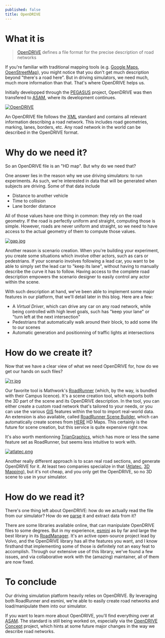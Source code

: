 ```yaml
---
published: false
title: OpenDRIVE
---
```

# What it is

> [OpenDRIVE] defines a file format for the precise description of road networks

If you're familiar with traditional mapping tools (e.g. [Google Maps], [OpenStreetMap]), you might notice that you don't get much description beyond "there's a road here". But in driving simulators, we need much, much more information than that. That's where OpenDRIVE helps us.

Initially developped through the [PEGASUS] project, OpenDRIVE was then transfered to [ASAM], where its development continues.

[![OpenDRIVE]({{site.baseurl}}/images/exporting_to_opendrive_02.jpg)][0]

An OpenDRIVE file follows the [XML](https://en.wikipedia.org/wiki/XML) standard and contains all relevant information describing a road network. This includes road geometries, marking, lanes, borders, etc. Any road network in the world can be described in the OpenDRIVE format.

# Why do we need it?

So an OpenDRIVE file is an "HD map". But why do we need that?

One answer lies in the reason why we use driving simulators: to run experiments. As such, we're interested in data that will be generated when subjects are driving. Some of that data include

* Distance to another vehicle
* Time to collision
* Lane border distance

All of those values have one thing in common: they rely on the road geometry. If the road is perfectly uniform and straight, computing those is simple. However, roads are never uniform and straight, so we need to have access to the actual geometry of them to compute those values.

[![gap.jpg]({{site.baseurl}}/images/gap.jpg)][1]

Another reason is scenario creation. When you're building your experiment, you create some situations which involve other actors, such as cars or pedestrians. If your scenario involves following a lead car, you want to be able to simply set the lead car to "keep its lane", without having to manually describe the curve it has to follow. Having access to the complete road description empowers the scenario designer to easily control any actor within the scene.

With such description at hand, we've been able to implement some major features in our platform, that we'll detail later in this blog. Here are a few:

* A *Virtual Driver*, which can drive any car on any road network, while being controlled with high level goals, such has "keep your lane" or "turn left at the next intersection"
* Pedestrians that automatically walk around their block, to add some life to our scenes
* Automatic generation and positionning of traffic lights at intersections

# How do we create it?

Now that we have a clear view of what we need OpenDRIVE for, how do we get our hands on such files?

[![rr.jpg]({{site.baseurl}}/images/rr.jpg)][2]

Our favorite tool is Mathwork's [RoadRunner](https://www.mathworks.com/products/roadrunner.html) (which, by the way, is bundled with their Campus licence). It's a scene creation tool, which exports both the 3D part of the scene and its OpenDRIVE description. In the tool, you can either create a custom road network that's tailored to your needs, or you can use the various [GIS](https://mathworks.com/help/roadrunner/ug/gis-data-resources-for-roadrunner.html) features within the tool to import real-world data. An extension is also available, called [RoadRunner Scene Builder](https://fr.mathworks.com/products/roadrunner-scene-builder.html), which can automatically create scenes from [HERE](https://www.here.com/platform/automotive-services/hd-maps) HD Maps. This certainly is the future for scene creation, but this service is quite expensive right now.

It's also worth mentionning [TrianGraphics](https://triangraphics.de/), which has more or less the same feature set as RoadRunner, but seems less intuitive to work with.

[![atlatec.png]({{site.baseurl}}/images/atlatec.png)][3]

Another really different approach is to scan real road sections, and generate OpenDRIVE for it. At least two companies specialize in that ([Atlatec][3], [3D Mapping](https://www.3d-mapping.de/)), but it's not cheap, and you only get the OpenDRIVE, so no 3D scene to use in your simulator.

# How do we read it?

There's one thing left about OpenDRIVE: how do we actually read the file from our simulator? How do we [parse](https://en.wikipedia.org/wiki/Parsing) it and extract data from it?

There are some libraries available online, that can manipulate OpenDRIVE files to some degrees. But in my experience, [esmini](https://github.com/esmini/esmini) as by far and large the best library in its [RoadManager](https://github.com/esmini/esmini/tree/master/EnvironmentSimulator/Modules/RoadManager). It's an active open-source project lead by Volvo, and the OpenDRIVE library has all the features you want, and I know firsthand that implementing some of those is definitely not an easy feat to accomplish. Through our extensive use of this library, we've found a few issues, and via collaborative work with the (amazing) maintainer, all of them are now fixed.

# To conclude

Our driving simulation platform heavily relies on OpenDRIVE. By leveraging both RoadRunner and esmini, we're able to easily create road networks and load/manipulate them into our simulator.

If you want to learn more about OpenDRIVE, you'll find everything over at [ASAM]. The standard is still being worked on, especially via the [OpenDRIVE Concept](https://www.asam.net/index.php?eID=dumpFile&t=f&f=3907&token=fffa694711f0cd3cc37e61f38587b3a308e9a720) project, which hints at some future major changes in the way we describe road networks.

[0]: https://fr.mathworks.com/help/roadrunner/ug/Exporting-to-OpenDRIVE.html
[1]: https://www.highwaycodeuk.co.uk/control-of-the-vehicle.html
[2]: https://www.mathworks.com/videos/getting-started-with-roadrunner-junction-creation-in-roadrunner-1586438843851.html
[3]: https://www.atlatec.de/

[OpenDRIVE]: https://www.asam.net/standards/detail/opendrive/
[Google Maps]: https://maps.google.com/
[OpenStreetMap]: https://www.openstreetmap.org/
[PEGASUS]: https://www.pegasusprojekt.de/en/
[ASAM]: http://asam.net/
